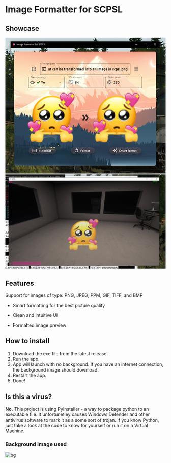 # Image Formatter for SCPSL

## Showcase
![img.png](img.png)
![img_1.png](img_1.png)

## Features
Support for images of type:
PNG, JPEG, PPM, GIF, TIFF, and BMP

- Smart formatting for the best picture quality
  
- Clean and intuitive UI

- Formatted image preview

## How to install
1. Download the exe file from the latest release.
2. Run the app.
3. App will launch with no background. If you have an internet connection, the background image should download.
4. Restart the app.
5. Done!

## Is this a virus?
__No.__ 
This project is using PyInstaller - a way to package python to an executable file. 
It unfortunetley causes Windows Defender and other antivirus software to mark it as a some sort of trojan.
If you know Python, just take a look at the code to know for yourself or run it on a Virtual Machine.


### Background image used
![bg](https://github.com/Elektryk-Andrzej/Image-Formatter-for-SCP-SL/assets/100864896/5ddb16e6-9ffe-4744-8068-551057ad267d)

